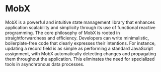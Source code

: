 # MobX

MobX is a powerful and intuitive state management library that enhances application scalability and simplicity through its use of functional reactive programming. The core philosophy of MobX is rooted in straightforwardness and efficiency. Developers can write minimalistic, boilerplate-free code that clearly expresses their intentions. For instance, updating a record field is as simple as performing a standard JavaScript assignment, with MobX automatically detecting changes and propagating them throughout the application. This eliminates the need for specialized tools in asynchronous data processes.